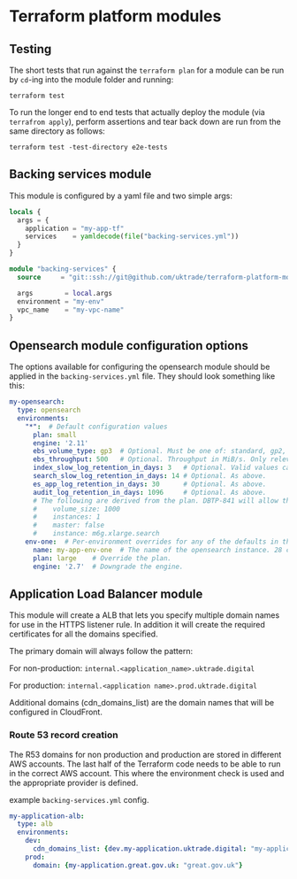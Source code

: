 # Terraform platform modules

## Testing

The short tests that run against the `terraform plan` for a module can be run by `cd`-ing into the module folder and running:

```shell
terraform test
```

To run the longer end to end tests that actually deploy the module (via `terrafrom apply`), perform assertions and tear back down are run from the 
same directory as follows:

```shell
terraform test -test-directory e2e-tests
```

## Backing services module

This module is configured by a yaml file and two simple args:

```terraform
locals {
  args = {
    application = "my-app-tf"
    services    = yamldecode(file("backing-services.yml"))
  }
}

module "backing-services" {
  source     = "git::ssh://git@github.com/uktrade/terraform-platform-modules.git//backing-services?depth=1&ref=main"

  args        = local.args
  environment = "my-env"
  vpc_name    = "my-vpc-name"
}
```

## Opensearch module configuration options

The options available for configuring the opensearch module should be applied in the `backing-services.yml` file. They 
should look something like this:

```yaml
my-opensearch:
  type: opensearch
  environments:
    "*":  # Default configuration values
      plan: small
      engine: '2.11'
      ebs_volume_type: gp3  # Optional. Must be one of: standard, gp2, gp3, io1, io2, sc1 or st1. Defaults to gp2.
      ebs_throughput: 500   # Optional. Throughput in MiB/s. Only relevant for volume type gp3. Defaults to 250 MiB/s.
      index_slow_log_retention_in_days: 3   # Optional. Valid values can be found here: https://registry.terraform.io/providers/hashicorp/aws/latest/docs/resources/cloudwatch_log_group#retention_in_days
      search_slow_log_retention_in_days: 14 # Optional. As above.
      es_app_log_retention_in_days: 30      # Optional. As above.
      audit_log_retention_in_days: 1096     # Optional. As above.
      # The following are derived from the plan. DBTP-841 will allow them to be overriden here.
      #    volume_size: 1000
      #    instances: 1
      #    master: false
      #    instance: m6g.xlarge.search
    env-one:  # Per-environment overrides for any of the defaults in the previous section
      name: my-app-env-one  # The name of the opensearch instance. 28 char limit and unique per account.
      plan: large    # Override the plan.
      engine: '2.7'  # Downgrade the engine.
```

## Application Load Balancer module

This module will create a ALB that lets you specify multiple domain names for use in the HTTPS listener rule.  In addition it will create the required certificates for all the domains specified.

The primary domain will always follow the pattern:

For non-production: `internal.<application_name>.uktrade.digital`

For production: `internal.<application name>.prod.uktrade.digital`

Additional domains (cdn_domains_list) are the domain names that will be configured in CloudFront.   

### Route 53 record creation

The R53 domains for non production and production are stored in different AWS accounts.  The last half of the Terraform code needs to be able to run in the correct AWS account.  This where the environment check is used and the appropriate provider is defined.

example `backing-services.yml` config.

```yaml
my-application-alb:
  type: alb
  environments:
    dev: 
      cdn_domains_list: {dev.my-application.uktrade.digital: "my-application.uktrade.digital"} 
    prod:
      domain: {my-application.great.gov.uk: "great.gov.uk"} 
```
